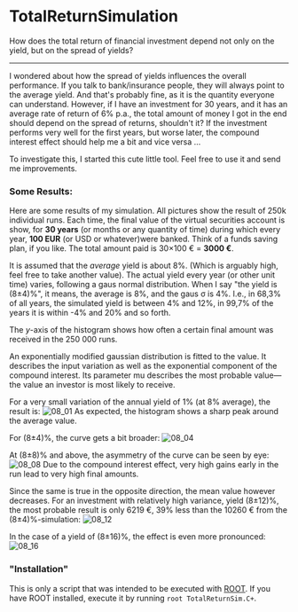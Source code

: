 # TotalReturnSimulation
How does the total return of financial investment depend not only on the yield, but on the spread of yields?

--- 

I wondered about how the spread of yields influences the overall performance.
If you talk to bank/insurance people, they will always point to the average yield.
And that's probably fine, as it is the quantity everyone can understand.
However, if I have an investment for 30 years, and it has an average rate of return of 6% p.a., the total amount of money I got in the end should depend on the spread of returns, shouldn't it?
If the investment performs very well for the first years, but worse later, the compound interest effect should help me a bit and vice versa …

To investigate this, I started this cute little tool.
Feel free to use it and send me improvements.

### Some Results:
Here are some results of my simulation. 
All pictures show the result of 250k individual runs.
Each time, the final value of the virtual securities account is show, for
__30 years__ (or months or any quantity of time) during which every year, 
__100 EUR__ (or USD or whatever)were banked. 
Think of a funds saving plan, if you like. 
The total amount paid is 30×100 € = __3000 €__.

It is assumed that the _average_ yield is about 8%.
(Which is arguably high, feel free to take another value).
The actual yield every year (or other unit time) varies, following a gaus normal distribution.
When I say "the yield is  (8±4)%", it means, the average is 8%, and the gaus σ is 4%.
I.e., in 68,3% of all years, the simulated yield is between 4% and 12%, in 99,7% of the years it is within -4% and 20% and so forth.

The *y*-axis of the histogram shows how often a certain final amount was received in the 250 000 runs.

An exponentially modified gaussian distribution is fitted to the value.
It describes the input variation as well as the exponential component of the compound interest.
Its parameter mu describes the most probable value—the value an investor is most likely to receive.

For a very small variation of the annual yield of 1% (at 8% average), the result is:
![08_01](https://user-images.githubusercontent.com/13000622/55683302-78244c80-593e-11e9-906c-c40da8b30334.gif "(8±1)%")
As expected, the histogram shows a sharp peak around the average value.

For (8±4)%, the curve gets a bit broader:
![08_04](https://user-images.githubusercontent.com/13000622/55683303-78244c80-593e-11e9-9bb6-ce9262ce7e7b.gif "(8±4)%")

At (8±8)% and above, the asymmetry of the curve can be seen by eye:
![08_08](https://user-images.githubusercontent.com/13000622/55684432-a9a31500-594a-11e9-8764-3af43eee9c6f.gif "(8±8)%")
Due to the compound interest effect, very high gains early in the run lead to very high final amounts.

Since the same is true in the opposite direction, the mean value however decreases.
For an investment with relatively high variance, yield (8±12)%, the most probable result is only 6219 €, 39% less than the 10260 € from the (8±4)%-simulation:
![08_12](https://user-images.githubusercontent.com/13000622/55683305-78bce300-593e-11e9-993b-dcd5f14501a1.gif "(8±12)%")

In the case of a yield of (8±16)%, the effect is even more pronounced:
![08_16](https://user-images.githubusercontent.com/13000622/55683306-78bce300-593e-11e9-9fd8-c56873c7be41.gif "(8±16)%")


### "Installation"
This is only a script that was intended to be executed with [ROOT](https://root.cern.ch/ "ROOT web page").
If you have ROOT installed, execute it by running `root TotalReturnSim.C+`.
